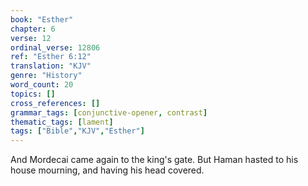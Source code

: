 ```yaml
---
book: "Esther"
chapter: 6
verse: 12
ordinal_verse: 12806
ref: "Esther 6:12"
translation: "KJV"
genre: "History"
word_count: 20
topics: []
cross_references: []
grammar_tags: [conjunctive-opener, contrast]
thematic_tags: [lament]
tags: ["Bible","KJV","Esther"]
---
```

And Mordecai came again to the king's gate. But Haman hasted to his house mourning, and having his head covered.

